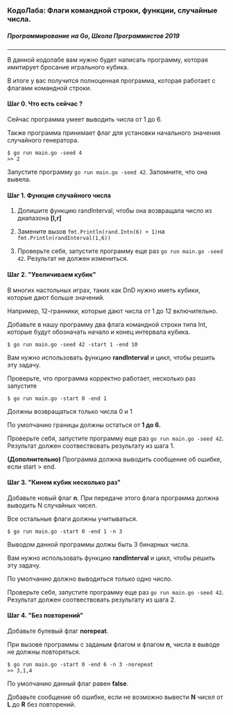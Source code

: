 ### КодоЛаба: Флаги командной строки, функции, случайные числа.
##### Программирование на Go, Школа Программистов 2019

***

В данной кодолабе вам нужно будет написать программу, которая имитирует бросание игрального кубика.

В итоге у вас получится полноценная программа, которая работает с флагами командной строки.

#### Шаг 0. Что есть сейчас ?

Сейчас программа умеет выводить числа от 1 до 6.

Также программа принимает флаг для установки начального значения случайного генератора.

```
$ go run main.go -seed 4
>> 2
```

Запустите программу `go run main.go -seed 42`. Запомните, что она вывела.

#### Шаг 1. Функция случайного числа

1. Допишите функцию randInterval, чтобы она возвращала число из диапазона **[l,r]**

2. Замените вызов `fmt.Println(rand.Intn(6) + 1)`на 
`fmt.Println(randInterval(1,6))`

3. Проверьте себя, запустите программу еще раз `go run main.go -seed 42`. Результат не должен измениться.

#### Шаг 2. "Увеличиваем кубик"

В многих настольных играх, таких как DnD нужно иметь кубики, которые дают больше значений.

Например, 12-гранники, которые дают числа от 1 до 12 включительно.

Добавьте в нашу программу два флага командной строки типа Int, которые будут обозначать начало и конец интервала кубика.

 
```
$ go run main.go -seed 42 -start 1 -end 10
```

Вам нужно использовать функцию **randInterval** и цикл, чтобы решить эту задачу.

Проверьте, что программа корректно работает, несколько раз запустите  
```
$ go run main.go -start 0 -end 1
```

Должны возвращаться только числа 0 и 1

По умолчанию границы должны остаться от **1 до 6.**
 
Проверьте себя, запустите программу еще раз `go run main.go -seed 42`. Результат должен соотвествовать результату из шага 1.

**(Дополнительно)** Программа должна выводить сообщение об ошибке, если start > end.

#### Шаг 3. "Кинем кубик несколько раз"

Добавьте новый флаг **n**. При передаче этого флага программа должна выводить N случайных чисел.

Все остальные флаги должны учитываться.

```
$ go run main.go -start 0 -end 1 -n 3 
```

Выводом данной программы должы быть 3 бинарных числа.

Вам нужно использовать функцию **randInterval** и цикл, чтобы решить эту задачу.

По умолчанию должно выводиться только одно число.

Проверьте себя, запустите программу еще раз `go run main.go -seed 42`. Результат должен соотвествовать результату из шага 2.

#### Шаг 4. "Без повторений"

Добавьте булевый флаг **norepeat**. 

При вызове программы с заданым флагом и флагом **n**, числа в выводе не должны повторяться.

```
$ go run main.go -start 0 -end 6 -n 3 -norepeat
>> 3,1,4   
```


По умолчанию данный флаг равен **false**.

Добавьте сообщение об ошибке, если не возможно вывести **N** чисел от **L** до **R** без повторений.



 



